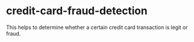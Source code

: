 # credit-card-fraud-detection

This helps to determine whether a certain credit card transaction is legit or fraud.  

